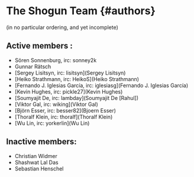 The Shogun Team  {#authors}
===============

(in no particular ordering, and yet incomplete)

## Active members :
 * Sören Sonnenburg, irc: sonney2k
 * Gunnar Rätsch
 * [Sergey Lisitsyn, irc: lisitsyn](Sergey Lisitsyn)
 * [Heiko Strathmann, irc: HeikoS](Heiko Strathmann)
 * [Fernando J. Iglesias García, irc: iglesiasg](Fernando J. Iglesias García)
 * [Kevin Hughes, irc: pickle27](Kevin Hughes)
 * [Soumyajit De, irc: lambday](Soumyajit De [Rahul])
 * [Viktor Gal, irc: wiking](Viktor Gal)
 * [Björn Esser, irc: besser82](Bjoern Esser)
 * [Thoralf Klein, irc: thoralf](Thoralf Klein)
 * [Wu Lin, irc: yorkerlin](Wu Lin)

## Inactive members:
 * Christian Widmer
 * Shashwat Lal Das
 * Sebastian Henschel
